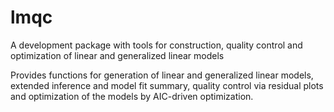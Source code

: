 # lmqc
A development package with tools for construction, quality control and optimization of linear and generalized linear models

Provides functions for generation of linear and generalized linear models, extended inference and model fit summary, quality control via residual plots and optimization of the models by AIC-driven optimization.
